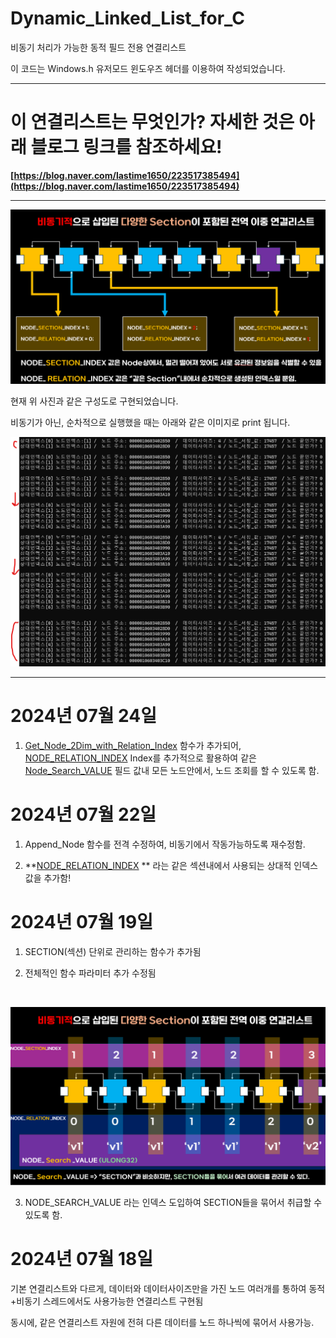 # Dynamic_Linked_List_for_C
비동기 처리가 가능한 동적 필드 전용 연결리스트

이 코드는 Windows.h 유저모드 윈도우즈 헤더를 이용하여 작성되었습니다.

---

# 이 연결리스트는 무엇인가? 자세한 것은 아래 블로그 링크를 참조하세요!

**[https://blog.naver.com/lastime1650/223517385494](https://blog.naver.com/lastime1650/223517385494)**

---

![initial](https://github.com/lastime1650/Dynamic_Linked_List_for_C/blob/main/images/imag2.png)

현재 위 사진과 같은 구성도로 구현되었습니다. 


비동기가 아닌, 순차적으로 실행했을 때는 아래와 같은 이미지로 print 됩니다. 

![initial](https://github.com/lastime1650/Dynamic_Linked_List_for_C/blob/main/images/p1.png)

---

# 2024년 07월 24일

1. [Get_Node_2Dim_with_Relation_Index](https://github.com/lastime1650/Dynamic_Linked_List_for_C/blame/192d33f5aa1b4c5142e6ff011934ebd2abc219b4/Source/Node_Manager_logic.c#L411C16-L411C16) 함수가 추가되어,
[NODE_RELATION_INDEX](https://github.com/lastime1650/Dynamic_Linked_List_for_C/blame/3f568e30823213097570682b56c837b16334cfcb/Source/Node_Manager_logic.c#L157) Index를 추가적으로 활용하여 같은 [Node_Search_VALUE](https://github.com/lastime1650/Dynamic_Linked_List_for_C/blame/5936afd56bace9ea808543795be3a9cdedebccf0/Source/Node_Manager_logic.c#L427) 필드 값내 모든 노드안에서, 노드 조회를 할 수 있도록 함. 


# 2024년 07월 22일

1. Append_Node 함수를 전격 수정하여, 비동기에서 작동가능하도록 재수정함. 

2. **[NODE_RELATION_INDEX](https://github.com/lastime1650/Dynamic_Linked_List_for_C/blame/3f568e30823213097570682b56c837b16334cfcb/Source/Node_Manager_logic.c#L157) ** 라는 같은 섹션내에서 사용되는 상대적 인덱스 값을 추가함!

# 2024년 07월 19일

1. SECTION(섹션) 단위로 관리하는 함수가 추가됨

2. 전체적인 함수 파라미터 추가 수정됨

<br>

![initial](https://github.com/lastime1650/Dynamic_Linked_List_for_C/blob/main/images/imag3.png)

3. NODE_SEARCH_VALUE 라는 인덱스 도입하여 SECTION들을 묶어서 취급할 수 있도록 함. 



# 2024년 07월 18일 

기본 연결리스트와 다르게, 데이터와 데이터사이즈만을 가진 노드 여러개를 통하여 동적+비동기 스레드에서도 사용가능한 연결리스트 구현됨

동시에, 같은 연결리스트 자원에 전혀 다른 데이터를 노드 하나씩에 묶어서 사용가능.
